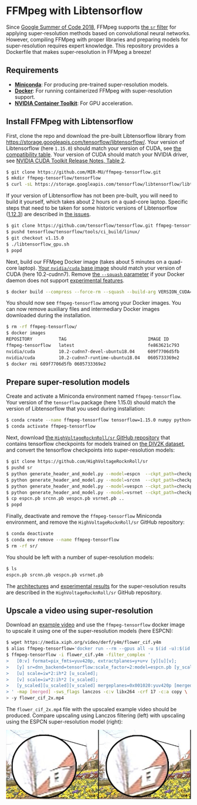 # FFMpeg with Libtensorflow

Since [Google Summer of Code 2018][summer-of-code], FFMpeg supports [the `sr`
filter][sr] for applying super-resolution methods based on convolutional neural
networks. However, compiling FFMpeg with proper libraries and preparing models
for super-resolution requires expert knowledge. This repository provides a
Dockerfile that makes super-resolution in FFMpeg a breeze!

## Requirements

- **[Miniconda][]**: For producing pre-trained super-resolution models.
- **[Docker][]**: For running containerized FFMpeg with super-resolution support.
- **[NVIDIA Container Toolkit][nvidia-docker]**: For GPU acceleration.

## Install FFMpeg with Libtensorflow
First, clone the repo and download the pre-built Libtensorflow library from
<https://storage.googleapis.com/tensorflow/libtensorflow/>. Your version of
Libtensorflow (here `1.15.0`) should match your version of CUDA, see [the
compatibility table][tensorflow-compatibility]. Your version of CUDA should
match your NVIDIA driver, see [NVIDIA CUDA Toolkit Release Notes, Table
2][nvidia-driver].
``` sh
$ git clone https://github.com/MIR-MU/ffmpeg-tensorflow.git
$ mkdir ffmpeg-tensorflow/tensorflow
$ curl -sL https://storage.googleapis.com/tensorflow/libtensorflow/libtensorflow-gpu-linux-x86_64-1.15.0.tar.gz | tar xvz -C ffmpeg-tensorflow/tensorflow
```

If your version of Libtensorflow has not been pre-built, you will need to build
it yourself, which takes about 2 hours on a quad-core laptop. Specific steps
that need to be taken for some historic versions of Libtensorflow
([1.12.3][libtensorflow-1.12.3]) are described in [the issues][issues].

``` sh
$ git clone https://github.com/tensorflow/tensorflow.git ffmpeg-tensorflow/tensorflow
$ pushd tensorflow/tensorflow/tools/ci_build/linux/
$ git checkout v1.15.0
$ ./libtensorflow_gpu.sh
$ popd
```

Next, build our FFMpeg Docker image (takes about 5 minutes on a quad-core
laptop). [Your `nvidia/cuda` base image][nvidia-cuda] should match your version
of CUDA (here 10.2-cudnn7). Remove [the `--squash` parameter][docker-squash] if
your Docker daemon does not support [experimental features][docker-experimental].

``` sh
$ docker build --compress --force-rm --squash --build-arg VERSION_CUDA=10.2-cudnn7 --build-arg VERSION_UBUNTU=18.04 --build-arg VERSION_FFMPEG=release/4.3 -t ffmpeg-tensorflow ffmpeg-tensorflow/
```

You should now see `ffmpeg-tensorflow` among your Docker images. You can now
remove auxiliary files and intermediary Docker images downloaded during the
installation.

``` sh
$ rm -rf ffmpeg-tensorflow/
$ docker images
REPOSITORY          TAG                               IMAGE ID            CREATED             SIZE
ffmpeg-tensorflow   latest                            fe863621c793        14 minutes ago      2.81GB
nvidia/cuda         10.2-cudnn7-devel-ubuntu18.04     609f7706d5fb        2 days ago          3.86GB
nvidia/cuda         10.2-cudnn7-runtime-ubuntu18.04   0605733369e2        2 days ago          1.76GB
$ docker rmi 609f7706d5fb 0605733369e2
```

## Prepare super-resolution models

Create and activate a Miniconda environment named `ffmpeg-tensorflow`.
Your version of the `tensorflow` package (here 1.15.0) should match the
version of Libtensorflow that you used during installation:

``` sh
$ conda create --name ffmpeg-tensorflow tensorflow=1.15.0 numpy python=3
$ conda activate ffmpeg-tensorflow
```

Next, download [the `HighVoltageRocknRoll/sr` GitHub
repository][HighVoltageRocknRoll/sr] that contains tensorflow checkpoints for
models trained on [the DIV2K dataset][div2k], and convert the tensorflow
checkpoints into super-resolution models:

``` sh
$ git clone https://github.com/HighVoltageRocknRoll/sr
$ pushd sr
$ python generate_header_and_model.py --model=espcn  --ckpt_path=checkpoints/espcn
$ python generate_header_and_model.py --model=srcnn  --ckpt_path=checkpoints/srcnn
$ python generate_header_and_model.py --model=vespcn --ckpt_path=checkpoints/vespcn
$ python generate_header_and_model.py --model=vsrnet --ckpt_path=checkpoints/vsrnet
$ cp espcn.pb srcnn.pb vespcn.pb vsrnet.pb ..
$ popd
```

Finally, deactivate and remove the `ffmpeg-tensorflow` Miniconda environment,
and remove the `HighVoltageRocknRoll/sr` GitHub repository:

``` sh
$ conda deactivate
$ conda env remove --name ffmpeg-tensorflow
$ rm -rf sr/
```

You should be left with a number of super-resolution models:

``` sh
$ ls
espcn.pb srcnn.pb vespcn.pb vsrnet.pb
```

The [architectures][model-architectures] and [experimental
results][model-results] for the super-resolution results are described in the
`HighVoltageRocknRoll/sr` GitHub repository.

## Upscale a video using super-resolution

Download an [example video][flower] and use the `ffmpeg-tensorflow` docker
image to upscale it using one of the super-resolution models (here ESPCN):

``` sh
$ wget https://media.xiph.org/video/derf/y4m/flower_cif.y4m
$ alias ffmpeg-tensorflow='docker run --rm --gpus all -u $(id -u):$(id -g) -v "$PWD":/data -w /data -it ffmpeg-tensorflow'
$ ffmpeg-tensorflow -i flower_cif.y4m -filter_complex '
>   [0:v] format=pix_fmts=yuv420p, extractplanes=y+u+v [y][u][v];
>   [y] sr=dnn_backend=tensorflow:scale_factor=2:model=espcn.pb [y_scaled];
>   [u] scale=iw*2:ih*2 [u_scaled];
>   [v] scale=iw*2:ih*2 [v_scaled];
>   [y_scaled][u_scaled][v_scaled] mergeplanes=0x001020:yuv420p [merged]
> ' -map [merged] -sws_flags lanczos -c:v libx264 -crf 17 -c:a copy \
> -y flower_cif_2x.mp4
```

The `flower_cif_2x.mp4` file with the upscaled example video should be produced.
Compare upscaling using Lanczos filtering (left) with upscaling using the ESPCN
super-resolution model (right):

 ![Comparison of Lanczos and ESPCN][comparison]

 [comparison]: comparison.jpg
 [div2k]: https://data.vision.ee.ethz.ch/cvl/DIV2K/
 [docker]: https://docs.docker.com/engine/install/
 [docker-build-arg]: https://docs.docker.com/engine/reference/builder/#arg
 [docker-experimental]: https://github.com/docker/cli/blob/master/experimental/README.md
 [docker-squash]: https://github.com/docker/cli/blob/master/docs/reference/commandline/build.md#squash-an-images-layers---squash-experimental
 [flower]: https://media.xiph.org/video/derf/y4m/flower_cif.y4m
 [ffmpeg-latest]: https://ffmpeg.org/releases/ffmpeg-snapshot.tar.bz2
 [HighVoltageRocknRoll/sr]: https://github.com/HighVoltageRocknRoll/sr
 [issues]: https://github.com/MIR-MU/ffmpeg-tensorflow/issues?q=is%3Aissue
 [libtensorflow-1.12.3]: https://github.com/MIR-MU/ffmpeg-tensorflow/issues/1
 [miniconda]: https://docs.conda.io/en/latest/miniconda.html
 [model-architectures]: https://github.com/HighVoltageRocknRoll/sr#image-and-video-super-resolution
 [model-results]: https://github.com/HighVoltageRocknRoll/sr#benchmark-results
 [nvidia-cuda]: https://hub.docker.com/r/nvidia/cuda/
 [nvidia-docker]: https://github.com/NVIDIA/nvidia-docker
 [nvidia-driver]: https://docs.nvidia.com/cuda/cuda-toolkit-release-notes/index.html#cuda-major-component-versions
 [summer-of-code]: https://summerofcode.withgoogle.com/archive/2018/projects/5661133578960896/
 [sr]: https://ffmpeg.org/ffmpeg-filters.html#sr-1
 [tensorflow-compatibility]: https://www.tensorflow.org/install/source#gpu
